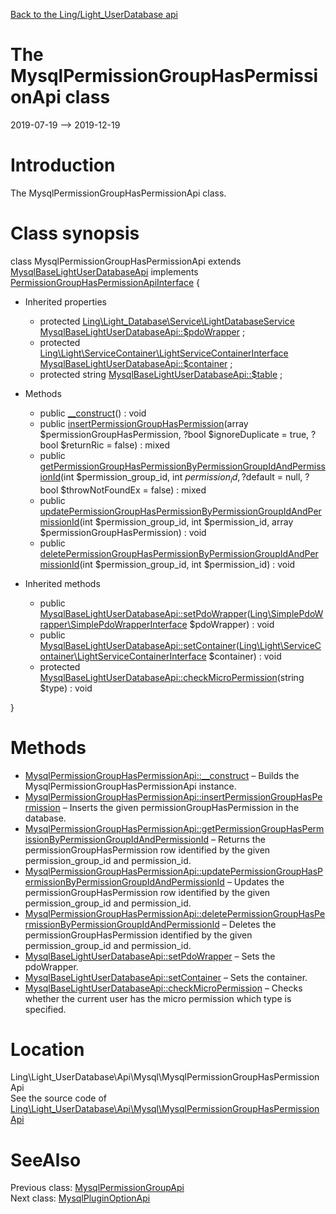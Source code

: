 [Back to the Ling/Light_UserDatabase api](https://github.com/lingtalfi/Light_UserDatabase/blob/master/doc/api/Ling/Light_UserDatabase.md)



The MysqlPermissionGroupHasPermissionApi class
================
2019-07-19 --> 2019-12-19






Introduction
============

The MysqlPermissionGroupHasPermissionApi class.



Class synopsis
==============


class <span class="pl-k">MysqlPermissionGroupHasPermissionApi</span> extends [MysqlBaseLightUserDatabaseApi](https://github.com/lingtalfi/Light_UserDatabase/blob/master/doc/api/Ling/Light_UserDatabase/Api/Mysql/MysqlBaseLightUserDatabaseApi.md) implements [PermissionGroupHasPermissionApiInterface](https://github.com/lingtalfi/Light_UserDatabase/blob/master/doc/api/Ling/Light_UserDatabase/Api/PermissionGroupHasPermissionApiInterface.md) {

- Inherited properties
    - protected [Ling\Light_Database\Service\LightDatabaseService](https://github.com/lingtalfi/Light_Database/blob/master/doc/api/Ling/Light_Database/Service/LightDatabaseService.md) [MysqlBaseLightUserDatabaseApi::$pdoWrapper](#property-pdoWrapper) ;
    - protected [Ling\Light\ServiceContainer\LightServiceContainerInterface](https://github.com/lingtalfi/Light/blob/master/doc/api/Ling/Light/ServiceContainer/LightServiceContainerInterface.md) [MysqlBaseLightUserDatabaseApi::$container](#property-container) ;
    - protected string [MysqlBaseLightUserDatabaseApi::$table](#property-table) ;

- Methods
    - public [__construct](https://github.com/lingtalfi/Light_UserDatabase/blob/master/doc/api/Ling/Light_UserDatabase/Api/Mysql/MysqlPermissionGroupHasPermissionApi/__construct.md)() : void
    - public [insertPermissionGroupHasPermission](https://github.com/lingtalfi/Light_UserDatabase/blob/master/doc/api/Ling/Light_UserDatabase/Api/Mysql/MysqlPermissionGroupHasPermissionApi/insertPermissionGroupHasPermission.md)(array $permissionGroupHasPermission, ?bool $ignoreDuplicate = true, ?bool $returnRic = false) : mixed
    - public [getPermissionGroupHasPermissionByPermissionGroupIdAndPermissionId](https://github.com/lingtalfi/Light_UserDatabase/blob/master/doc/api/Ling/Light_UserDatabase/Api/Mysql/MysqlPermissionGroupHasPermissionApi/getPermissionGroupHasPermissionByPermissionGroupIdAndPermissionId.md)(int $permission_group_id, int $permission_id, ?$default = null, ?bool $throwNotFoundEx = false) : mixed
    - public [updatePermissionGroupHasPermissionByPermissionGroupIdAndPermissionId](https://github.com/lingtalfi/Light_UserDatabase/blob/master/doc/api/Ling/Light_UserDatabase/Api/Mysql/MysqlPermissionGroupHasPermissionApi/updatePermissionGroupHasPermissionByPermissionGroupIdAndPermissionId.md)(int $permission_group_id, int $permission_id, array $permissionGroupHasPermission) : void
    - public [deletePermissionGroupHasPermissionByPermissionGroupIdAndPermissionId](https://github.com/lingtalfi/Light_UserDatabase/blob/master/doc/api/Ling/Light_UserDatabase/Api/Mysql/MysqlPermissionGroupHasPermissionApi/deletePermissionGroupHasPermissionByPermissionGroupIdAndPermissionId.md)(int $permission_group_id, int $permission_id) : void

- Inherited methods
    - public [MysqlBaseLightUserDatabaseApi::setPdoWrapper](https://github.com/lingtalfi/Light_UserDatabase/blob/master/doc/api/Ling/Light_UserDatabase/Api/Mysql/MysqlBaseLightUserDatabaseApi/setPdoWrapper.md)([Ling\SimplePdoWrapper\SimplePdoWrapperInterface](https://github.com/lingtalfi/SimplePdoWrapper/blob/master/doc/api/Ling/SimplePdoWrapper/SimplePdoWrapperInterface.md) $pdoWrapper) : void
    - public [MysqlBaseLightUserDatabaseApi::setContainer](https://github.com/lingtalfi/Light_UserDatabase/blob/master/doc/api/Ling/Light_UserDatabase/Api/Mysql/MysqlBaseLightUserDatabaseApi/setContainer.md)([Ling\Light\ServiceContainer\LightServiceContainerInterface](https://github.com/lingtalfi/Light/blob/master/doc/api/Ling/Light/ServiceContainer/LightServiceContainerInterface.md) $container) : void
    - protected [MysqlBaseLightUserDatabaseApi::checkMicroPermission](https://github.com/lingtalfi/Light_UserDatabase/blob/master/doc/api/Ling/Light_UserDatabase/Api/Mysql/MysqlBaseLightUserDatabaseApi/checkMicroPermission.md)(string $type) : void

}






Methods
==============

- [MysqlPermissionGroupHasPermissionApi::__construct](https://github.com/lingtalfi/Light_UserDatabase/blob/master/doc/api/Ling/Light_UserDatabase/Api/Mysql/MysqlPermissionGroupHasPermissionApi/__construct.md) &ndash; Builds the MysqlPermissionGroupHasPermissionApi instance.
- [MysqlPermissionGroupHasPermissionApi::insertPermissionGroupHasPermission](https://github.com/lingtalfi/Light_UserDatabase/blob/master/doc/api/Ling/Light_UserDatabase/Api/Mysql/MysqlPermissionGroupHasPermissionApi/insertPermissionGroupHasPermission.md) &ndash; Inserts the given permissionGroupHasPermission in the database.
- [MysqlPermissionGroupHasPermissionApi::getPermissionGroupHasPermissionByPermissionGroupIdAndPermissionId](https://github.com/lingtalfi/Light_UserDatabase/blob/master/doc/api/Ling/Light_UserDatabase/Api/Mysql/MysqlPermissionGroupHasPermissionApi/getPermissionGroupHasPermissionByPermissionGroupIdAndPermissionId.md) &ndash; Returns the permissionGroupHasPermission row identified by the given permission_group_id and permission_id.
- [MysqlPermissionGroupHasPermissionApi::updatePermissionGroupHasPermissionByPermissionGroupIdAndPermissionId](https://github.com/lingtalfi/Light_UserDatabase/blob/master/doc/api/Ling/Light_UserDatabase/Api/Mysql/MysqlPermissionGroupHasPermissionApi/updatePermissionGroupHasPermissionByPermissionGroupIdAndPermissionId.md) &ndash; Updates the permissionGroupHasPermission row identified by the given permission_group_id and permission_id.
- [MysqlPermissionGroupHasPermissionApi::deletePermissionGroupHasPermissionByPermissionGroupIdAndPermissionId](https://github.com/lingtalfi/Light_UserDatabase/blob/master/doc/api/Ling/Light_UserDatabase/Api/Mysql/MysqlPermissionGroupHasPermissionApi/deletePermissionGroupHasPermissionByPermissionGroupIdAndPermissionId.md) &ndash; Deletes the permissionGroupHasPermission identified by the given permission_group_id and permission_id.
- [MysqlBaseLightUserDatabaseApi::setPdoWrapper](https://github.com/lingtalfi/Light_UserDatabase/blob/master/doc/api/Ling/Light_UserDatabase/Api/Mysql/MysqlBaseLightUserDatabaseApi/setPdoWrapper.md) &ndash; Sets the pdoWrapper.
- [MysqlBaseLightUserDatabaseApi::setContainer](https://github.com/lingtalfi/Light_UserDatabase/blob/master/doc/api/Ling/Light_UserDatabase/Api/Mysql/MysqlBaseLightUserDatabaseApi/setContainer.md) &ndash; Sets the container.
- [MysqlBaseLightUserDatabaseApi::checkMicroPermission](https://github.com/lingtalfi/Light_UserDatabase/blob/master/doc/api/Ling/Light_UserDatabase/Api/Mysql/MysqlBaseLightUserDatabaseApi/checkMicroPermission.md) &ndash; Checks whether the current user has the micro permission which type is specified.





Location
=============
Ling\Light_UserDatabase\Api\Mysql\MysqlPermissionGroupHasPermissionApi<br>
See the source code of [Ling\Light_UserDatabase\Api\Mysql\MysqlPermissionGroupHasPermissionApi](https://github.com/lingtalfi/Light_UserDatabase/blob/master/Api/Mysql/MysqlPermissionGroupHasPermissionApi.php)



SeeAlso
==============
Previous class: [MysqlPermissionGroupApi](https://github.com/lingtalfi/Light_UserDatabase/blob/master/doc/api/Ling/Light_UserDatabase/Api/Mysql/MysqlPermissionGroupApi.md)<br>Next class: [MysqlPluginOptionApi](https://github.com/lingtalfi/Light_UserDatabase/blob/master/doc/api/Ling/Light_UserDatabase/Api/Mysql/MysqlPluginOptionApi.md)<br>

